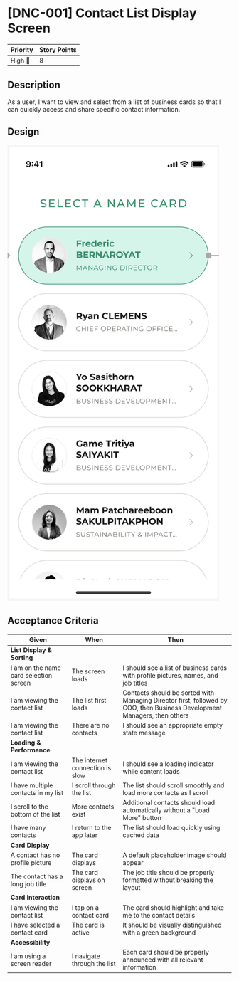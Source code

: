 # [DNC-001] Contact List Display Screen

| **Priority** | **Story Points** |
| ------------ | ---------------- |
| High 🔴      | 8                |

## Description

As a user, I want to view and select from a list of business cards so that I can quickly access and share specific contact information.

## Design

![Contact List Screen Design](./images/DNC-001.png)

## Acceptance Criteria

| Given                                  | When                            | Then                                                                                                                     |
| -------------------------------------- | ------------------------------- | ------------------------------------------------------------------------------------------------------------------------ |
| **List Display & Sorting**             |
| I am on the name card selection screen | The screen loads                | I should see a list of business cards with profile pictures, names, and job titles                                       |
| I am viewing the contact list          | The list first loads            | Contacts should be sorted with Managing Director first, followed by COO, then Business Development Managers, then others |
| I am viewing the contact list          | There are no contacts           | I should see an appropriate empty state message                                                                          |
| **Loading & Performance**              |
| I am viewing the contact list          | The internet connection is slow | I should see a loading indicator while content loads                                                                     |
| I have multiple contacts in my list    | I scroll through the list       | The list should scroll smoothly and load more contacts as I scroll                                                       |
| I scroll to the bottom of the list     | More contacts exist             | Additional contacts should load automatically without a "Load More" button                                               |
| I have many contacts                   | I return to the app later       | The list should load quickly using cached data                                                                           |
| **Card Display**                       |
| A contact has no profile picture       | The card displays               | A default placeholder image should appear                                                                                |
| The contact has a long job title       | The card displays on screen     | The job title should be properly formatted without breaking the layout                                                   |
| **Card Interaction**                   |
| I am viewing the contact list          | I tap on a contact card         | The card should highlight and take me to the contact details                                                             |
| I have selected a contact card         | The card is active              | It should be visually distinguished with a green background                                                              |
| **Accessibility**                      |
| I am using a screen reader             | I navigate through the list     | Each card should be properly announced with all relevant information                                                     |
